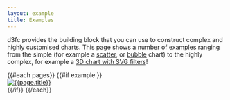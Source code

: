 ```yaml
---
layout: example
title: Examples
---
```


d3fc provides the building block that you can use to construct complex and highly customised charts. This page shows a number of examples ranging from the simple (for example a [scatter](/examples/scatter), or [bubble](/examples/bubble) chart) to the highly complex, for example a [3D chart with SVG filters](/examples/basecoin)!

<div class="row">
  {{#each pages}}
    {{#if example }}
      <div class="col-sm-6 col-md-4">
        <a href="{{page.destination}}" class="thumbnail">
          <img src="/{{page.dirname}}/thumbnail.png" alt="{{page.title}}">
        </a>
      </div>
    {{/if}}
  {{/each}}
</div>
